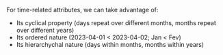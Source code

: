 For time-related attributes, we can take advantage of:
- Its cyclical property (days repeat over different months, months repeat over different years)
- Its ordered nature (2023-04-01 < 2023-04-02; Jan < Fev)
- Its hierarchychal nature (days within months, months within years)